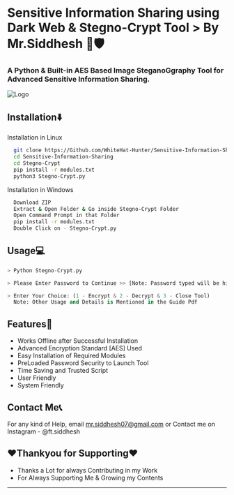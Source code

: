 
# Sensitive Information Sharing using Dark Web & Stegno-Crypt Tool > By Mr.Siddhesh 🔐🛡️

### A Python & Built-in AES Based Image SteganoGgraphy Tool for Advanced Sensitive Information Sharing.


![Logo]([https://www.thepythoncode.com/media/articles/make-a-ransomware-in-python.jpg](https://github.com/WhiteHat-Hunter/Sensitive-Information-Sharing/blob/main/Stegno-Crypt/Snapshots/1.png))


## Installation⬇️

Installation in Linux

```bash
  git clone https://Github.com/WhiteHat-Hunter/Sensitive-Information-Sharing
  cd Sensitive-Information-Sharing
  cd Stegno-Crypt
  pip install -r modules.txt
  python3 Stegno-Crypt.py
```
Installation in Windows

```bash
  Download ZIP
  Extract & Open Folder & Go inside Stegno-Crypt Folder
  Open Command Prompt in that Folder
  pip install -r modules.txt
  Double Click on - Stegno-Crypt.py
```
    
## Usage💻

```Python
> Python Stegno-Crypt.py

> Please Enter Password to Continue >> [Note: Password typed will be hidden an not shown in terminal or console]

> Enter Your Choice: (1 - Encrypt & 2 - Decrypt & 3 - Close Tool)
  Note: Other Usage and Details is Mentioned in the Guide Pdf 
```


## Features💠

- Works Offline after Successful Installation
- Advanced Encryption Standard [AES] Used
- Easy Installation of Required Modules
- PreLoaded Password Security to Launch Tool
- Time Saving and Trusted Script
- User Friendly
- System Friendly


## Contact Me📞

For any kind of Help, email mr.siddhesh07@gmail.com or Contact me on Instagram - @ft.siddhesh

## ❤️Thankyou for Supporting❤️

- Thanks a Lot for always Contributing in my Work
- For Always Supporting Me & Growing my Contents

___________________________________________________
